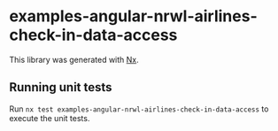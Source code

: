 # examples-angular-nrwl-airlines-check-in-data-access

This library was generated with [Nx](https://nx.dev).

## Running unit tests

Run `nx test examples-angular-nrwl-airlines-check-in-data-access` to execute the unit tests.
